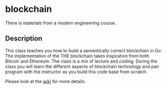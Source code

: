 # blockchain

There is materials from a modern engineering course.

## Description

This class teaches you how to build a semantically correct blockchain in Go. The implementation of the THE blockchain takes inspiration from both Bitcoin and Ethereum. The class is a mix of lecture and coding. During the class you will learn the different aspects of blockchain technology and pair program with the instructor as you build this code base from scratch.

Please look at the [wiki](https://github.com/dmitryovchinnikov/blockchain/wiki) for more details.


